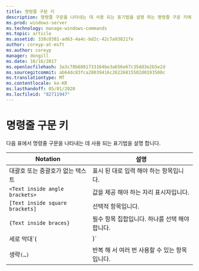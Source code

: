 ```yaml
---
title: 명령줄 구문 키
description: 명령줄 구문을 나타내는 데 사용 되는 표기법을 설명 하는 명령줄 구문 키에 대 한 참조 항목입니다.
ms.prod: windows-server
ms.technology: manage-windows-commands
ms.topic: article
ms.assetid: 338c0381-ad63-4a4c-bd2c-42c7a93821fe
author: coreyp-at-msft
ms.author: coreyp
manager: dongill
ms.date: 10/16/2017
ms.openlocfilehash: 3a3c78b6081733164be3a656e67c35dd3e2b5e2d
ms.sourcegitcommit: ab64dc83fca28039416c26226815502d0193500c
ms.translationtype: MT
ms.contentlocale: ko-KR
ms.lasthandoff: 05/01/2020
ms.locfileid: "82711947"
---
```

# <a name="command-line-syntax-key"></a>명령줄 구문 키

다음 표에서 명령줄 구문을 나타내는 데 사용 되는 표기법을 설명 합니다.

| Notation | 설명 |
| -------- | ----------- |
| 대괄호 또는 중괄호가 없는 텍스트 | 표시 된 대로 입력 해야 하는 항목입니다. |
| `<Text inside angle brackets>` | 값을 제공 해야 하는 자리 표시자입니다. |
| `[Text inside square brackets]` | 선택적 항목입니다. |
| `{Text inside braces}` | 필수 항목 집합입니다. 하나를 선택 해야 합니다. |
| 세로 막대`(|)`| 상호 배타적인 항목에 대 한 구분 기호입니다. 하나를 선택 해야 합니다. |
| 생략`(…)` | 반복 해 서 여러 번 사용할 수 있는 항목입니다. |
